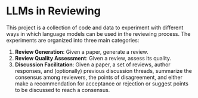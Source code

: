 # LLMs in Reviewing

This project is a collection of code and data to experiment with different ways in which language
models can be used in the reviewing process.
The experiments are organized into three main categories:
1. **Review Generation**: Given a paper, generate a review.
2. **Review Quality Assessment**: Given a review, assess its quality.
3. **Discussion Facilitation**: Given a paper, a set of reviews, author responses, and (optionally)
   previous discussion threads, summarize the consensus among reviewers, the points of disagreement,
   and either make a recommendation for acceptance or rejection or suggest points to be discussed to reach a consensus.